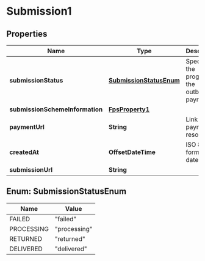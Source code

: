 

# Submission1


## Properties

| Name | Type | Description | Notes |
|------------ | ------------- | ------------- | -------------|
|**submissionStatus** | [**SubmissionStatusEnum**](#SubmissionStatusEnum) | Specifies the progress of the outbound payment. |  |
|**submissionSchemeInformation** | [**FpsProperty1**](FpsProperty1.md) |  |  |
|**paymentUrl** | **String** | Link to the payment resource. |  |
|**createdAt** | **OffsetDateTime** | ISO 8601 formatted date-time. |  |
|**submissionUrl** | **String** |  |  |



## Enum: SubmissionStatusEnum

| Name | Value |
|---- | -----|
| FAILED | &quot;failed&quot; |
| PROCESSING | &quot;processing&quot; |
| RETURNED | &quot;returned&quot; |
| DELIVERED | &quot;delivered&quot; |



